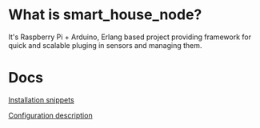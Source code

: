 # What is smart_house_node?

It's Raspberry Pi + Arduino, Erlang based project providing framework for quick and scalable pluging in sensors and managing them.

# Docs

[Installation snippets](docs/install.md)

[Configuration description](docs/config.md)
